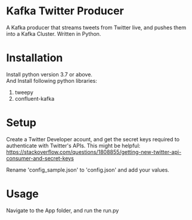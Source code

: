 # Kafka Twitter Producer
A Kafka producer that streams tweets from Twitter live, and pushes them into a Kafka Cluster.
Written in Python.

# Installation
Install python version 3.7 or above. <br>
And Install following python libraries:
1. tweepy
2. confluent-kafka

# Setup
Create a Twitter Developer acount, and get the secret keys required to authenticate with Twitter's APIs. This might be helpful: https://stackoverflow.com/questions/1808855/getting-new-twitter-api-consumer-and-secret-keys

Rename 'config_sample.json' to 'config.json' and add your values.

# Usage
Navigate to the App folder, and run the run.py
